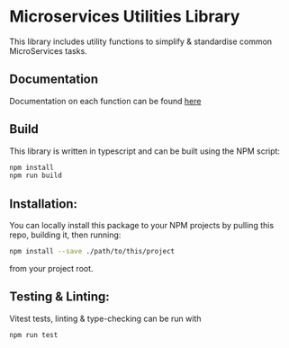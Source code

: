 # Microservices Utilities Library

This library includes utility functions to simplify & standardise common
MicroServices tasks.

## Documentation

Documentation on each function can be found [here](docs/modules.md)

## Build

This library is written in typescript and can be built using the NPM script:

```sh
npm install
npm run build
```

## Installation:

You can locally install this package to your NPM projects by pulling this repo,
building it, then running:

```sh
npm install --save ./path/to/this/project
```

from your project root.

## Testing & Linting:

Vitest tests, linting & type-checking can be run with

```sh
npm run test
```
